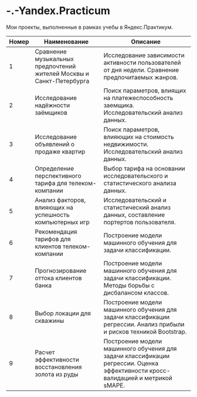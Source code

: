 # -.-Yandex.Practicum
Мои проекты, выполненные в рамках учебы в Яндекс.Практикум.

| Номер |  Наименование | Описание      |
|-------|---------------|---------------|
|   1   | Сравнение музыкальных предпочтений жителей Москвы и Санкт-Петербурга | Исследование зависимости активности пользователей от дня недели. Сравнение предпочитаемых жанров.| 
|   2   | Исследование надёжности заёмщиков | Поиск параметров, влиящих на платежеспособность заемщика. Исследовательский анализ данных.| 
|   3   | Исследование объявлений о продаже квартир | Поиск параметров, влияющих на стоимость недвижимости. Исследовательский анализ данных.|
|   4   | Определение перспективного тарифа для телеком-компании | Выбор тарифа на основании исследовательского и статистического анализа данных.      |
|   5   | Анализ факторов, влияющих на успешность компьютерных игр | Исследовательский и статистический анализ данных, составление портертов пользователя. |
|   6   | Рекомендация тарифов для клиентов телеком-компании | Построение модели машинного обучения для задачи классификации.      |
|   7   | Прогнозирование оттока клиентов банка | Построение модели машинного обучения для задачи классификации. Методы борьбы с дисбалансом классов. |
|   8   | Выбор локации для скважины |  Построение модели машинного обучения для задачи классификации регрессии. Анализ прибыли и рисков техникой Bootstrap.|
|   9   | Расчет эффективности восстановления золота из руды | Построение модели машинного обучения для задачи классификации регрессии. Оценка эффективности кросс-валидацией и метрикой sMAPE.|
